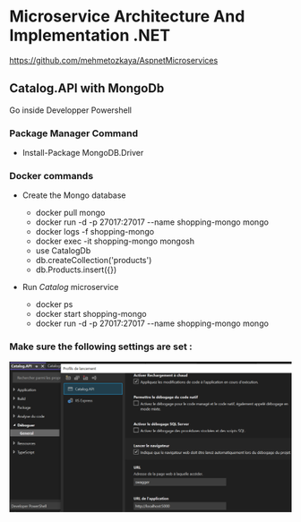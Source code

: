 # Microservice Architecture And Implementation .NET

https://github.com/mehmetozkaya/AspnetMicroservices

## Catalog.API with MongoDb

Go inside Developper Powershell

### Package Manager Command

- Install-Package MongoDB.Driver 

### Docker commands 

- Create the Mongo database
    - docker pull mongo
    - docker run -d -p 27017:27017 --name shopping-mongo mongo
    -  docker logs -f shopping-mongo
    - docker exec -it shopping-mongo mongosh
    - use CatalogDb
    - db.createCollection('products')
    - db.Products.insert({})

- Run *Catalog* microservice
    - docker ps
    - docker start shopping-mongo
    - docker run -d -p 27017:27017 --name shopping-mongo mongo

### Make sure the following settings are set :

<img src="/pictures/catalog_api_settings.png" title="catalog api settings"  width="600">













